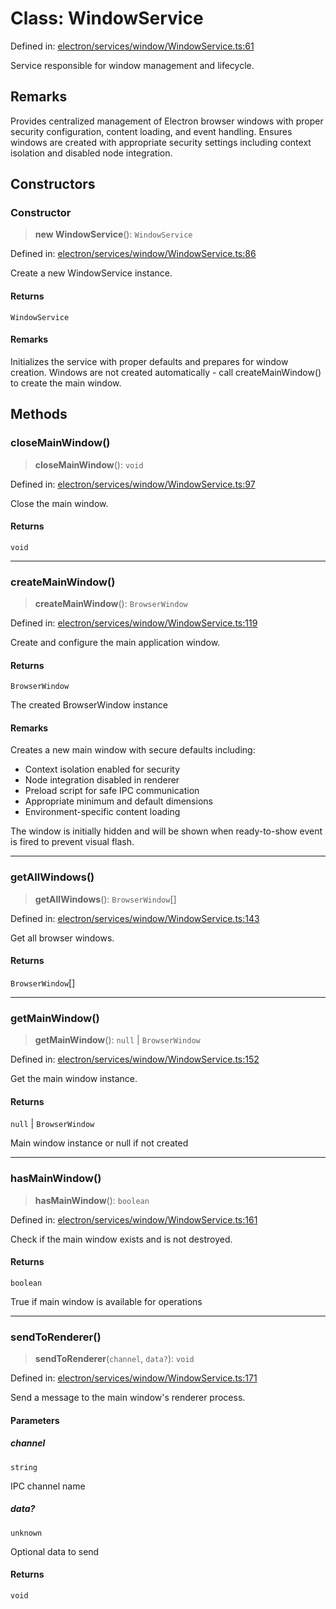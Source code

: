 # Class: WindowService

Defined in: [electron/services/window/WindowService.ts:61](https://github.com/Nick2bad4u/Uptime-Watcher/blob/2a45eeb1723f8f7089001af2c92aa07d82dfe7e4/electron/services/window/WindowService.ts#L61)

Service responsible for window management and lifecycle.

## Remarks

Provides centralized management of Electron browser windows with proper
security configuration, content loading, and event handling. Ensures
windows are created with appropriate security settings including context
isolation and disabled node integration.

## Constructors

### Constructor

> **new WindowService**(): `WindowService`

Defined in: [electron/services/window/WindowService.ts:86](https://github.com/Nick2bad4u/Uptime-Watcher/blob/2a45eeb1723f8f7089001af2c92aa07d82dfe7e4/electron/services/window/WindowService.ts#L86)

Create a new WindowService instance.

#### Returns

`WindowService`

#### Remarks

Initializes the service with proper defaults and prepares for window creation.
Windows are not created automatically - call createMainWindow() to create the main window.

## Methods

### closeMainWindow()

> **closeMainWindow**(): `void`

Defined in: [electron/services/window/WindowService.ts:97](https://github.com/Nick2bad4u/Uptime-Watcher/blob/2a45eeb1723f8f7089001af2c92aa07d82dfe7e4/electron/services/window/WindowService.ts#L97)

Close the main window.

#### Returns

`void`

***

### createMainWindow()

> **createMainWindow**(): `BrowserWindow`

Defined in: [electron/services/window/WindowService.ts:119](https://github.com/Nick2bad4u/Uptime-Watcher/blob/2a45eeb1723f8f7089001af2c92aa07d82dfe7e4/electron/services/window/WindowService.ts#L119)

Create and configure the main application window.

#### Returns

`BrowserWindow`

The created BrowserWindow instance

#### Remarks

Creates a new main window with secure defaults including:
- Context isolation enabled for security
- Node integration disabled in renderer
- Preload script for safe IPC communication
- Appropriate minimum and default dimensions
- Environment-specific content loading

The window is initially hidden and will be shown when ready-to-show
event is fired to prevent visual flash.

***

### getAllWindows()

> **getAllWindows**(): `BrowserWindow`[]

Defined in: [electron/services/window/WindowService.ts:143](https://github.com/Nick2bad4u/Uptime-Watcher/blob/2a45eeb1723f8f7089001af2c92aa07d82dfe7e4/electron/services/window/WindowService.ts#L143)

Get all browser windows.

#### Returns

`BrowserWindow`[]

***

### getMainWindow()

> **getMainWindow**(): `null` \| `BrowserWindow`

Defined in: [electron/services/window/WindowService.ts:152](https://github.com/Nick2bad4u/Uptime-Watcher/blob/2a45eeb1723f8f7089001af2c92aa07d82dfe7e4/electron/services/window/WindowService.ts#L152)

Get the main window instance.

#### Returns

`null` \| `BrowserWindow`

Main window instance or null if not created

***

### hasMainWindow()

> **hasMainWindow**(): `boolean`

Defined in: [electron/services/window/WindowService.ts:161](https://github.com/Nick2bad4u/Uptime-Watcher/blob/2a45eeb1723f8f7089001af2c92aa07d82dfe7e4/electron/services/window/WindowService.ts#L161)

Check if the main window exists and is not destroyed.

#### Returns

`boolean`

True if main window is available for operations

***

### sendToRenderer()

> **sendToRenderer**(`channel`, `data?`): `void`

Defined in: [electron/services/window/WindowService.ts:171](https://github.com/Nick2bad4u/Uptime-Watcher/blob/2a45eeb1723f8f7089001af2c92aa07d82dfe7e4/electron/services/window/WindowService.ts#L171)

Send a message to the main window's renderer process.

#### Parameters

##### channel

`string`

IPC channel name

##### data?

`unknown`

Optional data to send

#### Returns

`void`
